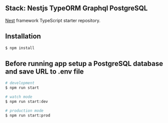 

## Stack: Nestjs TypeORM Graphql PostgreSQL

[Nest](https://github.com/nestjs/nest) framework TypeScript starter repository.

## Installation

```bash
$ npm install
```

## Before running app setup a PostgreSQL database and save URL to .env file

```bash
# development
$ npm run start

# watch mode
$ npm run start:dev

# production mode
$ npm run start:prod
```
